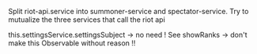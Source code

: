 

Split riot-api.service into summoner-service and spectator-service.
Try to mutualize the three services that call the riot api

this.settingsService.settingsSubject
-> no need ! See showRanks
-> don't make this Observable without reason !!